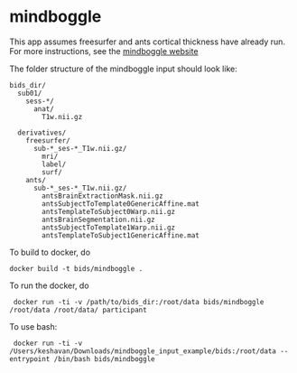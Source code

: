 # mindboggle

This app assumes freesurfer and ants cortical thickness have already run. 
For more instructions, see the [mindboggle website](http://mindboggle.readthedocs.io/en/latest/#preprocessing)

The folder structure of the mindboggle input should look like:
```
bids_dir/
  sub01/
    sess-*/
      anat/
        T1w.nii.gz
      
  derivatives/
    freesurfer/
      sub-*_ses-*_T1w.nii.gz/
        mri/ 
        label/
        surf/
    ants/
      sub-*_ses-*_T1w.nii.gz/
        antsBrainExtractionMask.nii.gz		
        antsSubjectToTemplate0GenericAffine.mat	
        antsTemplateToSubject0Warp.nii.gz
        antsBrainSegmentation.nii.gz		
        antsSubjectToTemplate1Warp.nii.gz	
        antsTemplateToSubject1GenericAffine.mat
```

To build to docker, do

```
docker build -t bids/mindboggle .
```

To run the docker, do

```
 docker run -ti -v /path/to/bids_dir:/root/data bids/mindboggle /root/data /root/data/ participant
```

To use bash:

```
 docker run -ti -v /Users/keshavan/Downloads/mindboggle_input_example/bids:/root/data --entrypoint /bin/bash bids/mindboggle 
```

